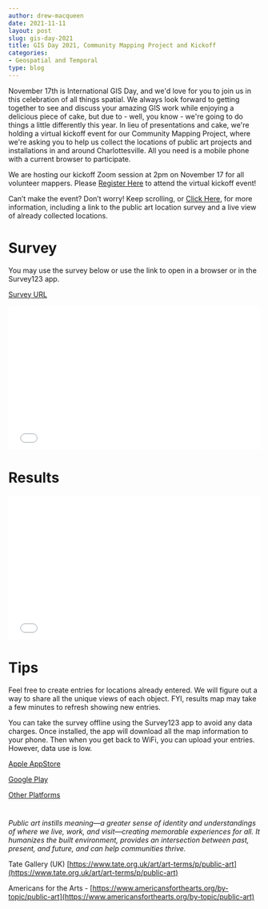 ```yaml
---
author: drew-macqueen
date: 2021-11-11
layout: post
slug: gis-day-2021
title: GIS Day 2021, Community Mapping Project and Kickoff
categories:
- Geospatial and Temporal
type: blog
---
```


November 17th is International GIS Day, and we'd love for you to join us in this celebration of all things spatial. We always look forward to getting together to see and discuss your amazing GIS work while enjoying a delicious piece of cake, but due to - well, you know - we're going to do things a little differently this year. In lieu of presentations and cake, we're holding a virtual kickoff event for our Community Mapping Project, where we're asking you to help us collect the locations of public art projects and installations in and around Charlottesville. All you need is a mobile phone with a current browser to participate.

We are hosting our kickoff Zoom session at 2pm on November 17 for all volunteer mappers. Please [Register Here](https://cal.lib.virginia.edu/calendar/events/GISDay2021) to attend the virtual kickoff event!

Can’t make the event? Don’t worry! Keep scrolling, or [Click Here](https://storymaps.arcgis.com/stories/b13bbb931c77455aaa51d256f1740d56), for more information, including a link to the public art location survey and a live view of already collected locations.

# Survey

You may use the survey below or use the link to open in a browser or in the Survey123 app.

[Survey URL](https://arcg.is/0j0y1y0)

<style>.embed-container {position: relative; height: 0; padding-bottom:80%; max-width: 100%;} .embed-container iframe, .embed-container object, .embed-container iframe{position: absolute; top: 0; left: 0; width: 100%; height: 100%;} small{position: absolute; z-index: 40; bottom: 0; margin-bottom: -15px;}</style><div class="embed-container"><iframe name="survey123webform" width="700" height="1300" frameborder="0" marginheight="0" marginwidth="0" title="GIS Day Public Art Survey" src="//survey123.arcgis.com/share/369e783e142b4907bd2b168963da2ce3?hide=header" allow="geolocation https://survey123.arcgis.com; camera https://survey123.arcgis.com"></iframe></div><script>var survey123webform = document.getElementsByName('survey123webform')[0];window.addEventListener("message",e=>{if(e.data){var t=JSON.parse(e.data);"survey123:onFormLoaded"===t.event&&t.contentHeight&&(survey123webform.parentNode.style.height=t.contentHeight+"px")&&(survey123webform.parentNode.style["padding-bottom"]="unset")}});</script>

# Results

<style>.embed-container {position: relative; padding-bottom: 57%; height: 0; max-width: 100%;} .embed-container iframe, .embed-container object, .embed-container iframe{position: absolute; top: 0; left: 0; width: 100%; height: 100%;} small{position: absolute; z-index: 40; bottom: 0; margin-bottom: -15px;}</style><div class="embed-container"><iframe width="700" height="500" frameborder="0" scrolling="no" marginheight="0" marginwidth="0" title="Charlottesville Public Art" src="//uvalibrary.maps.arcgis.com/apps/Embed/index.html?webmap=ca46833fb3f1470a8ad4ca962396303b&extent=-78.5592,38.0039,-78.4324,38.0679&zoom=true&previewImage=false&scale=false&disable_scroll=true&theme=light&legend=true"></iframe></div>

# Tips

Feel free to create entries for locations already entered. We will figure out a way to share all the unique views of each object. FYI, results map may take a few minutes to refresh showing new entries.

You can take the survey offline using the Survey123 app to avoid any data charges. Once installed, the app will download all the map information to your phone. Then when you get back to WiFi, you can upload your entries. However, data use is low.

[Apple AppStore](https://apps.apple.com/us/app/arcgis-survey123/id993015031)

[Google Play](https://play.google.com/store/apps/details?id=com.esri.survey123)

[Other Platforms](https://www.esri.com/en-us/arcgis/products/arcgis-survey123/resources#settingup)

#

<cite>Public art instills meaning—a greater sense of identity and understandings of where we live, work, and visit—creating memorable experiences for all. It humanizes the built environment, provides an intersection between past, present, and future, and can help communities thrive.</cite>

Tate Gallery (UK)  [https://www.tate.org.uk/art/art-terms/p/public-art](https://www.tate.org.uk/art/art-terms/p/public-art)

Americans for the Arts -  [https://www.americansforthearts.org/by-topic/public-art](https://www.americansforthearts.org/by-topic/public-art)